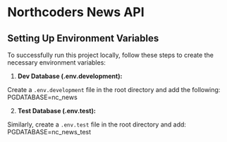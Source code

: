 # Northcoders News API

## Setting Up Environment Variables

To successfully run this project locally, follow these steps to create the necessary environment variables:

1. **Dev Database (.env.development):**

Create a `.env.development` file in the root directory and add the following: PGDATABASE=nc_news


2. **Test Database (.env.test):**

Similarly, create a `.env.test` file in the root directory and add: PGDATABASE=nc_news_test
